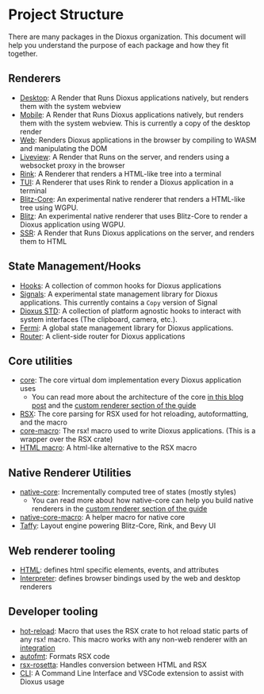# Project Structure

There are many packages in the Dioxus organization. This document will help you understand the purpose of each package and how they fit together.

## Renderers

- [Desktop](https://github.com/DioxusLabs/dioxus/tree/master/packages/desktop): A Render that Runs Dioxus applications natively, but renders them with the system webview
- [Mobile](https://github.com/DioxusLabs/dioxus/tree/master/packages/mobile): A Render that Runs Dioxus applications natively, but renders them with the system webview. This is currently a copy of the desktop render
- [Web](https://github.com/DioxusLabs/dioxus/tree/master/packages/Web): Renders Dioxus applications in the browser by compiling to WASM and manipulating the DOM
- [Liveview](https://github.com/DioxusLabs/dioxus/tree/master/packages/liveview): A Render that Runs on the server, and renders using a websocket proxy in the browser
- [Rink](https://github.com/DioxusLabs/dioxus/tree/master/packages/rink): A Renderer that renders a HTML-like tree into a terminal
- [TUI](https://github.com/DioxusLabs/dioxus/tree/master/packages/dioxus-tui): A Renderer that uses Rink to render a Dioxus application in a terminal
- [Blitz-Core](https://github.com/DioxusLabs/blitz/tree/master/blitz-core): An experimental native renderer that renders a HTML-like tree using WGPU.
- [Blitz](https://github.com/DioxusLabs/blitz): An experimental native renderer that uses Blitz-Core to render a Dioxus application using WGPU.
- [SSR](https://github.com/DioxusLabs/dioxus/tree/master/packages/ssr): A Render that Runs Dioxus applications on the server, and renders them to HTML

## State Management/Hooks

- [Hooks](https://github.com/DioxusLabs/dioxus/tree/master/packages/hooks): A collection of common hooks for Dioxus applications
- [Signals](https://github.com/DioxusLabs/dioxus/tree/master/packages/signals): A experimental state management library for Dioxus applications. This currently contains a `Copy` version of Signal
- [Dioxus STD](https://github.com/DioxusLabs/dioxus-std): A collection of platform agnostic hooks to interact with system interfaces (The clipboard, camera, etc.).
- [Fermi](https://github.com/DioxusLabs/dioxus/tree/master/packages/fermi): A global state management library for Dioxus applications.
- [Router](https://github.com/DioxusLabs/dioxus/tree/master/packages/router): A client-side router for Dioxus applications

## Core utilities

- [core](https://github.com/DioxusLabs/dioxus/tree/master/packages/core): The core virtual dom implementation every Dioxus application uses
  - You can read more about the architecture of the core [in this blog post](https://dioxuslabs.com/blog/templates-diffing/) and the [custom renderer section of the guide](../custom_renderer/index.md)
- [RSX](https://github.com/DioxusLabs/dioxus/tree/master/packages/RSX): The core parsing for RSX used for hot reloading, autoformatting, and the macro
- [core-macro](https://github.com/DioxusLabs/dioxus/tree/master/packages/core-macro): The rsx! macro used to write Dioxus applications. (This is a wrapper over the RSX crate)
- [HTML macro](https://github.com/DioxusLabs/dioxus-html-macro): A html-like alternative to the RSX macro

## Native Renderer Utilities

- [native-core](https://github.com/DioxusLabs/dioxus/tree/master/packages/native-core): Incrementally computed tree of states (mostly styles)
  - You can read more about how native-core can help you build native renderers in the [custom renderer section of the guide](../custom_renderer/index.html#native-core)
- [native-core-macro](https://github.com/DioxusLabs/dioxus/tree/master/packages/native-core-macro): A helper macro for native core
- [Taffy](https://github.com/DioxusLabs/taffy): Layout engine powering Blitz-Core, Rink, and Bevy UI

## Web renderer tooling

- [HTML](https://github.com/DioxusLabs/dioxus/tree/master/packages/html): defines html specific elements, events, and attributes
- [Interpreter](https://github.com/DioxusLabs/dioxus/tree/master/packages/interpreter): defines browser bindings used by the web and desktop renderers

## Developer tooling

- [hot-reload](https://github.com/DioxusLabs/dioxus/tree/master/packages/hot-reload): Macro that uses the RSX crate to hot reload static parts of any rsx! macro. This macro works with any non-web renderer with an [integration](https://crates.io/crates/dioxus-hot-reload)
- [autofmt](https://github.com/DioxusLabs/dioxus/tree/master/packages/autofmt): Formats RSX code
- [rsx-rosetta](https://github.com/DioxusLabs/dioxus/tree/master/packages/RSX-rosetta): Handles conversion between HTML and RSX
- [CLI](https://github.com/DioxusLabs/dioxus/tree/master/packages/cli): A Command Line Interface and VSCode extension to assist with Dioxus usage
